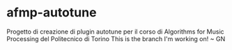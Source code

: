 # afmp-autotune
Progetto di creazione di plugin autotune per il corso di Algorithms for Music Processing del Politecnico di Torino
This is the branch I'm working on! ~ GN